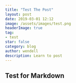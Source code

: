 ```yaml
---
title: "Test The Post"
layout: post
date: 2019-03-01 12:12
image: /assets/images/test.png
headerImage: true
tag:
- test
star: false
category: blog
author: wendell 
description: Learn to post 
---
```


## Test for Markdown

